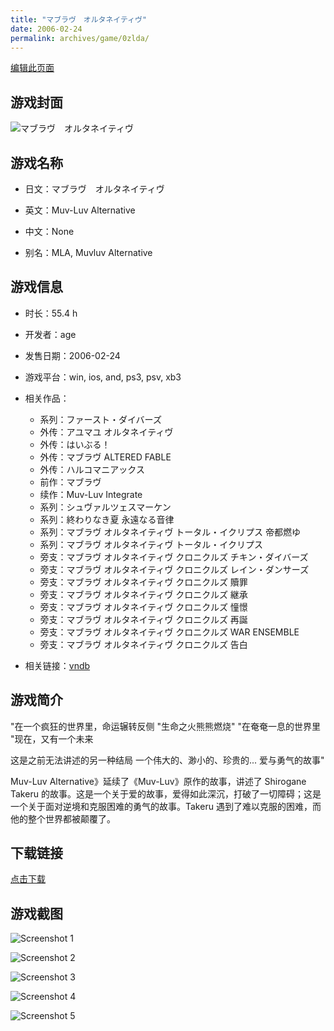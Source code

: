 ```yaml
---
title: "マブラヴ　オルタネイティヴ"
date: 2006-02-24
permalink: archives/game/0zlda/
---
```

[编辑此页面](https://github.com/ACG-3/ADV3-source/blob/main/source/_posts/%E3%83%9E%E3%83%96%E3%83%A9%E3%83%B4%E3%80%80%E3%82%AA%E3%83%AB%E3%82%BF%E3%83%8D%E3%82%A4%E3%83%86%E3%82%A3%E3%83%B4.md)

## 游戏封面

![マブラヴ　オルタネイティヴ](https://pan.timero.xyz/d/onedrive/img_lib_001/%E3%83%9E%E3%83%96%E3%83%A9%E3%83%B4%E3%80%80%E3%82%AA%E3%83%AB%E3%82%BF%E3%83%8D%E3%82%A4%E3%83%86%E3%82%A3%E3%83%B4_cover.avif)


## 游戏名称

- 日文：マブラヴ　オルタネイティヴ
- 英文：Muv-Luv Alternative
- 中文：None

- 别名：MLA, Muvluv Alternative


## 游戏信息

- 时长：55.4 h
- 开发者：age
- 发售日期：2006-02-24
- 游戏平台：win, ios, and, ps3, psv, xb3
- 相关作品：
   - 系列：ファースト・ダイバーズ
   - 外传：アユマユ オルタネイティヴ
   - 外传：はいぶる！
   - 外传：マブラヴ ALTERED FABLE
   - 外传：ハルコマニアックス
   - 前作：マブラヴ
   - 续作：Muv-Luv Integrate
   - 系列：シュヴァルツェスマーケン
   - 系列：終わりなき夏 永遠なる音律
   - 系列：マブラヴ オルタネイティヴ トータル・イクリプス 帝都燃ゆ
   - 系列：マブラヴ オルタネイティヴ トータル・イクリプス
   - 旁支：マブラヴ オルタネイティヴ クロニクルズ チキン・ダイバーズ
   - 旁支：マブラヴ オルタネイティヴ クロニクルズ レイン・ダンサーズ
   - 旁支：マブラヴ オルタネイティヴ クロニクルズ 贖罪
   - 旁支：マブラヴ オルタネイティヴ クロニクルズ 継承
   - 旁支：マブラヴ オルタネイティヴ クロニクルズ 憧憬
   - 旁支：マブラヴ オルタネイティヴ クロニクルズ 再誕
   - 旁支：マブラヴ オルタネイティヴ クロニクルズ  WAR ENSEMBLE
   - 旁支：マブラヴ オルタネイティヴ クロニクルズ 告白

- 相关链接：[vndb](https://vndb.org/v92)


## 游戏简介

"在一个疯狂的世界里，命运辗转反侧
"生命之火熊熊燃烧" "在奄奄一息的世界里
"现在，又有一个未来

这是之前无法讲述的另一种结局
一个伟大的、渺小的、珍贵的...
爱与勇气的故事"

Muv-Luv Alternative》延续了《Muv-Luv》原作的故事，讲述了 Shirogane Takeru 的故事。这是一个关于爱的故事，爱得如此深沉，打破了一切障碍；这是一个关于面对逆境和克服困难的勇气的故事。Takeru 遇到了难以克服的困难，而他的整个世界都被颠覆了。




## 下载链接

[点击下载](https://pan.timero.xyz/onedrive/adv_lib_001/%E3%83%9E%E3%83%96%E3%83%A9%E3%83%B4%E3%80%80%E3%82%AA%E3%83%AB%E3%82%BF%E3%83%8D%E3%82%A4%E3%83%86%E3%82%A3%E3%83%B4)


## 游戏截图


![Screenshot 1](https://pan.timero.xyz/d/onedrive/img_lib_001/%E3%83%9E%E3%83%96%E3%83%A9%E3%83%B4%E3%80%80%E3%82%AA%E3%83%AB%E3%82%BF%E3%83%8D%E3%82%A4%E3%83%86%E3%82%A3%E3%83%B4_Screenshot_1.avif)

![Screenshot 2](https://pan.timero.xyz/d/onedrive/img_lib_001/%E3%83%9E%E3%83%96%E3%83%A9%E3%83%B4%E3%80%80%E3%82%AA%E3%83%AB%E3%82%BF%E3%83%8D%E3%82%A4%E3%83%86%E3%82%A3%E3%83%B4_Screenshot_2.avif)

![Screenshot 3](https://pan.timero.xyz/d/onedrive/img_lib_001/%E3%83%9E%E3%83%96%E3%83%A9%E3%83%B4%E3%80%80%E3%82%AA%E3%83%AB%E3%82%BF%E3%83%8D%E3%82%A4%E3%83%86%E3%82%A3%E3%83%B4_Screenshot_3.avif)

![Screenshot 4](https://pan.timero.xyz/d/onedrive/img_lib_001/%E3%83%9E%E3%83%96%E3%83%A9%E3%83%B4%E3%80%80%E3%82%AA%E3%83%AB%E3%82%BF%E3%83%8D%E3%82%A4%E3%83%86%E3%82%A3%E3%83%B4_Screenshot_4.avif)

![Screenshot 5](https://pan.timero.xyz/d/onedrive/img_lib_001/%E3%83%9E%E3%83%96%E3%83%A9%E3%83%B4%E3%80%80%E3%82%AA%E3%83%AB%E3%82%BF%E3%83%8D%E3%82%A4%E3%83%86%E3%82%A3%E3%83%B4_Screenshot_5.avif)

